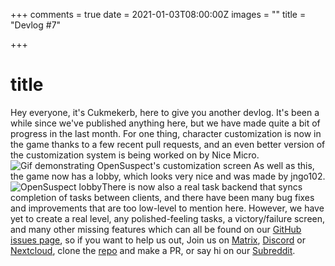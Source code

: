 +++
comments = true
date = 2021-01-03T08:00:00Z
images = ""
title = "Devlog #7"

+++
# title
Hey everyone, it's Cukmekerb, here to give you another devlog. It's been a while since we've published anything here, but we have made quite a bit of progress in the last month. For one thing, character customization is now in the game thanks to a few recent pull requests, and an even better version of the customization system is being worked on by Nice Micro. 
![Gif demonstrating OpenSuspect's customization screen](https://opensuspect.com/uploads/customization.gif)
As well as this, the game now has a lobby, which looks very nice and was made by jngo102.
![OpenSuspect lobby](https://opensuspect.com/uploads/lobby.png)There is now also a real task backend that syncs completion of tasks between clients, and there have been many bug fixes and improvements that are too low-level to mention here. However, we have yet to create a real level, any polished-feeling tasks, a victory/failure screen, and many other missing features which can all be found on our [GitHub issues page](https://github.com/opensuspect/opensuspect/issues), so if you want to help us out, Join us on [Matrix](https://matrix.to/#/+among_us:matrix.org), [Discord](https://discord.gg/h4AXwK5nnX) or [Nextcloud](https://nextcloud.opensuspect.com/), clone the [repo](https://github.com/opensuspect/opensuspect) and make a PR, or say hi on our [Subreddit](https://www.reddit.com/r/OpenSuspect/).
